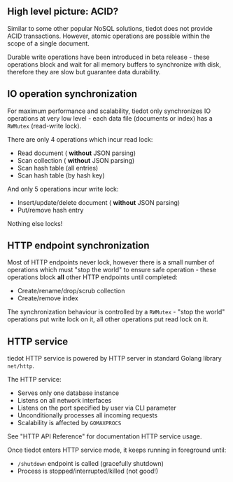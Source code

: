 ## High level picture: ACID?

Similar to some other popular NoSQL solutions, tiedot does not provide ACID transactions. However, atomic operations are possible within the scope of a single document.

Durable write operations have been introduced in beta release - these operations block and wait for all memory buffers to synchronize with disk, therefore they are slow but guarantee data durability.

## IO operation synchronization

For maximum performance and scalability, tiedot only synchronizes IO operations at very low level - each data file (documents or index) has a `RWMutex` (read-write lock).

There are only 4 operations which incur read lock:

- Read document ( __without__ JSON parsing)
- Scan collection ( __without__ JSON parsing)
- Scan hash table (all entries)
- Scan hash table (by hash key)

And only 5 operations incur write lock:

- Insert/update/delete document ( __without__ JSON parsing)
- Put/remove hash entry

Nothing else locks!

## HTTP endpoint synchronization

Most of HTTP endpoints never lock, however there is a small number of operations which must "stop the world" to ensure safe operation - these operations block __all__ other HTTP endpoints until completed:

- Create/rename/drop/scrub collection
- Create/remove index

The synchronization behaviour is controlled by a `RWMutex` - "stop the world" operations put write lock on it, all other operations put read lock on it.

## HTTP service

tiedot HTTP service is powered by HTTP server in standard Golang library `net/http`.

The HTTP service:

- Serves only one database instance
- Listens on all network interfaces
- Listens on the port specified by user via CLI parameter
- Unconditionally processes all incoming requests
- Scalability is affected by `GOMAXPROCS`

See "HTTP API Reference" for documentation HTTP service usage.

Once tiedot enters HTTP service mode, it keeps running in foreground until:

- `/shutdown` endpoint is called (gracefully shutdown)
- Process is stopped/interrupted/killed (not good!)